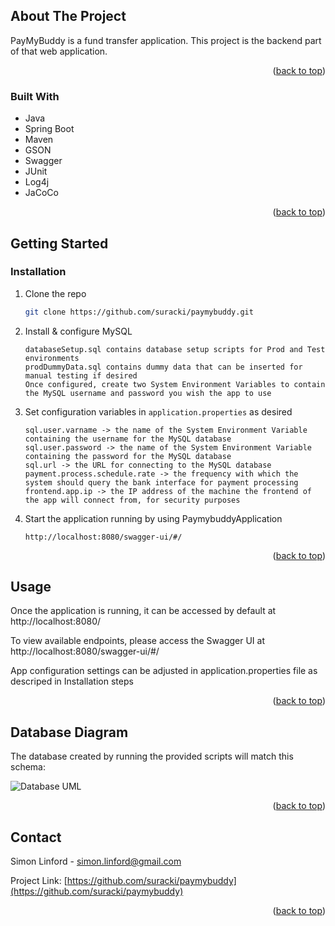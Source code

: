 <!-- ABOUT THE PROJECT -->
## About The Project

PayMyBuddy is a fund transfer application. This project is the backend part of that web application.
 

<p align="right">(<a href="#top">back to top</a>)</p>



### Built With

* Java
* Spring Boot
* Maven
* GSON
* Swagger
* JUnit
* Log4j
* JaCoCo

<p align="right">(<a href="#top">back to top</a>)</p>



<!-- GETTING STARTED -->
## Getting Started

### Installation

1. Clone the repo
   ```sh
   git clone https://github.com/suracki/paymybuddy.git
   ```
2. Install & configure MySQL
   ```available from https://dev.mysql.com/downloads/installer/
   databaseSetup.sql contains database setup scripts for Prod and Test environments
   prodDummyData.sql contains dummy data that can be inserted for manual testing if desired
   Once configured, create two System Environment Variables to contain the MySQL username and password you wish the app to use
   ```
3. Set configuration variables in `application.properties` as desired
	```variables available:
   sql.user.varname -> the name of the System Environment Variable containing the username for the MySQL database
   sql.user.password -> the name of the System Environment Variable containing the password for the MySQL database
   sql.url -> the URL for connecting to the MySQL database
   payment.process.schedule.rate -> the frequency with which the system should query the bank interface for payment processing
   frontend.app.ip -> the IP address of the machine the frontend of the app will connect from, for security purposes   
   ```
4. Start the application running by using PaymybuddyApplication
	```Once the app is running, Swagger can be used to access the API:
	http://localhost:8080/swagger-ui/#/
	```

<p align="right">(<a href="#top">back to top</a>)</p>



<!-- USAGE EXAMPLES -->
## Usage

Once the application is running, it can be accessed by default at http://localhost:8080/

To view available endpoints, please access the Swagger UI at http://localhost:8080/swagger-ui/#/

App configuration settings can be adjusted in application.properties file as descriped in Installation steps

<p align="right">(<a href="#top">back to top</a>)</p>

<!-- DATABASE DIAGRAM -->
## Database Diagram

The database created by running the provided scripts will match this schema:

![Database UML](https://github.com/Suracki/PayMyBuddy/blob/heroku/DatabaseDiagram.jpg?raw=true)

<p align="right">(<a href="#top">back to top</a>)</p>


<!-- CONTACT -->
## Contact

Simon Linford - simon.linford@gmail.com

Project Link: [https://github.com/suracki/paymybuddy](https://github.com/suracki/paymybuddy)

<p align="right">(<a href="#top">back to top</a>)</p>

